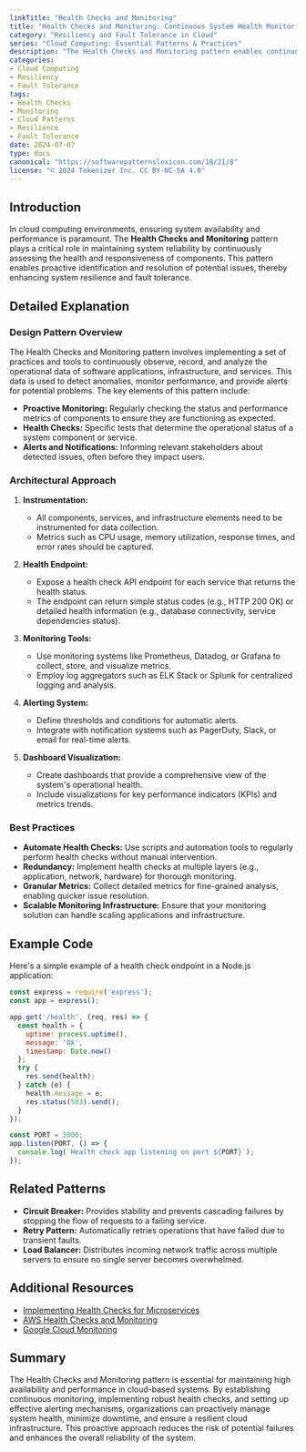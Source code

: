 ```yaml
---
linkTitle: "Health Checks and Monitoring"
title: "Health Checks and Monitoring: Continuous System Health Monitoring"
category: "Resiliency and Fault Tolerance in Cloud"
series: "Cloud Computing: Essential Patterns & Practices"
description: "The Health Checks and Monitoring pattern enables continuous assessment of system health to ensure resilience and fault tolerance in cloud environments by proactively identifying and addressing potential issues."
categories:
- Cloud Computing
- Resiliency
- Fault Tolerance
tags:
- Health Checks
- Monitoring
- Cloud Patterns
- Resilience
- Fault Tolerance
date: 2024-07-07
type: docs
canonical: "https://softwarepatternslexicon.com/18/21/8"
license: "© 2024 Tokenizer Inc. CC BY-NC-SA 4.0"
---
```


## Introduction

In cloud computing environments, ensuring system availability and performance is paramount. The **Health Checks and Monitoring** pattern plays a critical role in maintaining system reliability by continuously assessing the health and responsiveness of components. This pattern enables proactive identification and resolution of potential issues, thereby enhancing system resilience and fault tolerance.

## Detailed Explanation

### Design Pattern Overview

The Health Checks and Monitoring pattern involves implementing a set of practices and tools to continuously observe, record, and analyze the operational data of software applications, infrastructure, and services. This data is used to detect anomalies, monitor performance, and provide alerts for potential problems. The key elements of this pattern include:

- **Proactive Monitoring:** Regularly checking the status and performance metrics of components to ensure they are functioning as expected.
- **Health Checks:** Specific tests that determine the operational status of a system component or service.
- **Alerts and Notifications:** Informing relevant stakeholders about detected issues, often before they impact users.

### Architectural Approach

1. **Instrumentation:**
   - All components, services, and infrastructure elements need to be instrumented for data collection.
   - Metrics such as CPU usage, memory utilization, response times, and error rates should be captured.

2. **Health Endpoint:**
   - Expose a health check API endpoint for each service that returns the health status.
   - The endpoint can return simple status codes (e.g., HTTP 200 OK) or detailed health information (e.g., database connectivity, service dependencies status).

3. **Monitoring Tools:**
   - Use monitoring systems like Prometheus, Datadog, or Grafana to collect, store, and visualize metrics.
   - Employ log aggregators such as ELK Stack or Splunk for centralized logging and analysis.

4. **Alerting System:**
   - Define thresholds and conditions for automatic alerts.
   - Integrate with notification systems such as PagerDuty, Slack, or email for real-time alerts.

5. **Dashboard Visualization:**
   - Create dashboards that provide a comprehensive view of the system's operational health.
   - Include visualizations for key performance indicators (KPIs) and metrics trends.

### Best Practices

- **Automate Health Checks:** Use scripts and automation tools to regularly perform health checks without manual intervention.
- **Redundancy:** Implement health checks at multiple layers (e.g., application, network, hardware) for thorough monitoring.
- **Granular Metrics:** Collect detailed metrics for fine-grained analysis, enabling quicker issue resolution.
- **Scalable Monitoring Infrastructure:** Ensure that your monitoring solution can handle scaling applications and infrastructure.

## Example Code

Here's a simple example of a health check endpoint in a Node.js application:

```javascript
const express = require('express');
const app = express();

app.get('/health', (req, res) => {
  const health = {
    uptime: process.uptime(),
    message: 'Ok',
    timestamp: Date.now()
  };
  try {
    res.send(health);
  } catch (e) {
    health.message = e;
    res.status(503).send();
  }
});

const PORT = 3000;
app.listen(PORT, () => {
  console.log(`Health check app listening on port ${PORT}`);
});
```

## Related Patterns

- **Circuit Breaker:** Provides stability and prevents cascading failures by stopping the flow of requests to a failing service.
- **Retry Pattern:** Automatically retries operations that have failed due to transient faults.
- **Load Balancer:** Distributes incoming network traffic across multiple servers to ensure no single server becomes overwhelmed.

## Additional Resources

- [Implementing Health Checks for Microservices](https://microservices.io/patterns/observability/health-check-api.html)
- [AWS Health Checks and Monitoring](https://docs.aws.amazon.com/general/latest/gr/health.html)
- [Google Cloud Monitoring](https://cloud.google.com/monitoring)

## Summary

The Health Checks and Monitoring pattern is essential for maintaining high availability and performance in cloud-based systems. By establishing continuous monitoring, implementing robust health checks, and setting up effective alerting mechanisms, organizations can proactively manage system health, minimize downtime, and ensure a resilient cloud infrastructure. This proactive approach reduces the risk of potential failures and enhances the overall reliability of the system.
